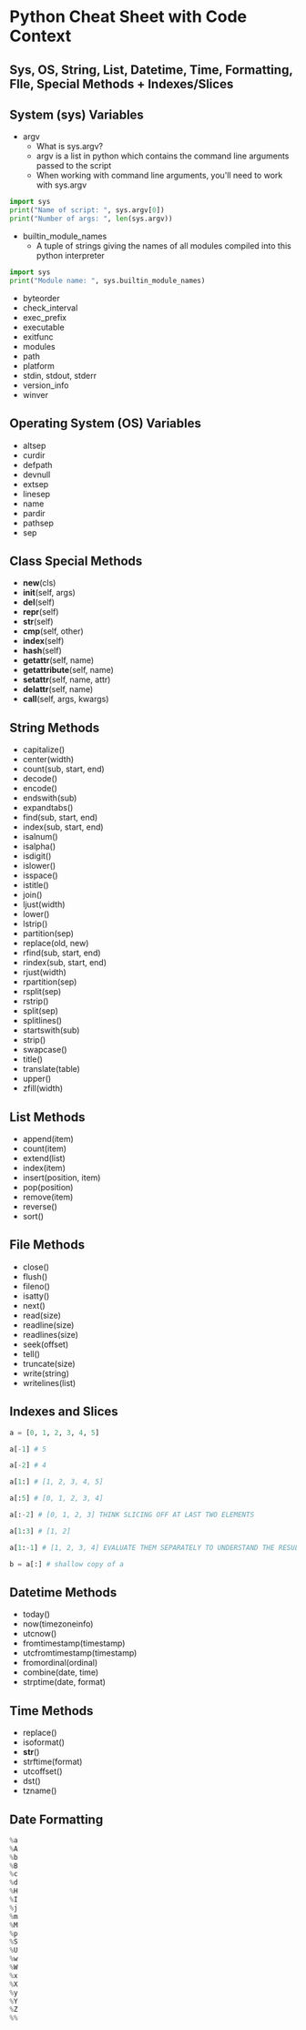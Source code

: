 # Python Cheat Sheet with Code Context
## Sys, OS, String, List, Datetime, Time, Formatting, Flle, Special Methods + Indexes/Slices

## System (sys) Variables
- argv
  - What is sys.argv?
  - argv is a list in python which contains the command line arguments passed to the script
  - When working with command line arguments, you'll need to work with sys.argv 

``` Python
import sys
print("Name of script: ", sys.argv[0])
print("Number of args: ", len(sys.argv))
```

- builtin_module_names
  - A tuple of strings giving the names of all modules compiled into this python interpreter

``` Python
import sys
print("Module name: ", sys.builtin_module_names)
```

- byteorder
- check_interval
- exec_prefix
- executable
- exitfunc
- modules
- path
- platform
- stdin, stdout, stderr
- version_info
- winver

## Operating System (OS) Variables
- altsep
- curdir
- defpath
- devnull
- extsep
- linesep
- name
- pardir
- pathsep
- sep

## Class Special Methods
- __new__(cls)
- __init__(self, args)
- __del__(self)
- __repr__(self)
- __str__(self)
- __cmp__(self, other)
- __index__(self)
- __hash__(self)
- __getattr__(self, name)
- __getattribute__(self, name)
- __setattr__(self, name, attr)
- __delattr__(self, name)
- __call__(self, args, kwargs)

## String Methods
- capitalize()
- center(width)
- count(sub, start, end)
- decode()
- encode()
- endswith(sub)
- expandtabs()
- find(sub, start, end)
- index(sub, start, end)
- isalnum()
- isalpha()
- isdigit()
- islower()
- isspace()
- istitle()
- join()
- ljust(width)
- lower()
- lstrip()
- partition(sep)
- replace(old, new)
- rfind(sub, start, end)
- rindex(sub, start, end)
- rjust(width)
- rpartition(sep)
- rsplit(sep)
- rstrip()
- split(sep)
- splitlines()
- startswith(sub)
- strip()
- swapcase()
- title()
- translate(table)
- upper()
- zfill(width)

## List Methods
- append(item)
- count(item)
- extend(list)
- index(item)
- insert(position, item)
- pop(position)
- remove(item)
- reverse()
- sort()

## File Methods
- close()
- flush()
- fileno()
- isatty()
- next()
- read(size)
- readline(size)
- readlines(size)
- seek(offset)
- tell()
- truncate(size)
- write(string)
- writelines(list)

## Indexes and Slices

``` Python
a = [0, 1, 2, 3, 4, 5]

a[-1] # 5

a[-2] # 4

a[1:] # [1, 2, 3, 4, 5]

a[:5] # [0, 1, 2, 3, 4]

a[:-2] # [0, 1, 2, 3] THINK SLICING OFF AT LAST TWO ELEMENTS

a[1:3] # [1, 2]

a[1:-1] # [1, 2, 3, 4] EVALUATE THEM SEPARATELY TO UNDERSTAND THE RESULTING SLICE

b = a[:] # shallow copy of a
```

## Datetime Methods
- today()
- now(timezoneinfo)
- utcnow()
- fromtimestamp(timestamp)
- utcfromtimestamp(timestamp)
- fromordinal(ordinal)
- combine(date, time)
- strptime(date, format)

## Time Methods
- replace()
- isoformat()
- __str__()
- strftime(format)
- utcoffset()
- dst()
- tzname()

## Date Formatting
``` Python
%a
%A
%b
%B
%c
%d
%H
%I
%j
%m
%M
%p
%S
%U
%w
%W
%x
%X
%y
%Y
%Z
%%
```
